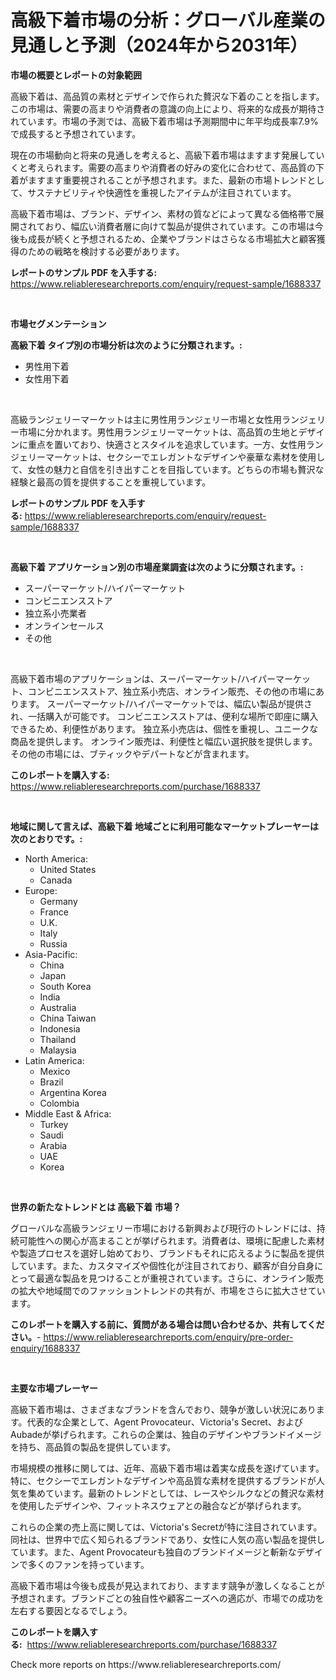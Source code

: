 <p><h1>高級下着市場の分析：グローバル産業の見通しと予測（2024年から2031年）</h1></p><p><strong>市場の概要とレポートの対象範囲</strong></p>
<p><p>高級下着は、高品質の素材とデザインで作られた贅沢な下着のことを指します。この市場は、需要の高まりや消費者の意識の向上により、将来的な成長が期待されています。市場の予測では、高級下着市場は予測期間中に年平均成長率7.9%で成長すると予想されています。</p><p>現在の市場動向と将来の見通しを考えると、高級下着市場はますます発展していくと考えられます。需要の高まりや消費者の好みの変化に合わせて、高品質の下着がますます重要視されることが予想されます。また、最新の市場トレンドとして、サステナビリティや快適性を重視したアイテムが注目されています。</p><p>高級下着市場は、ブランド、デザイン、素材の質などによって異なる価格帯で展開されており、幅広い消費者層に向けて製品が提供されています。この市場は今後も成長が続くと予想されるため、企業やブランドはさらなる市場拡大と顧客獲得のための戦略を検討する必要があります。</p></p>
<p><strong>レポートのサンプル PDF を入手する:</strong> <a href="https://www.reliableresearchreports.com/enquiry/request-sample/1688337">https://www.reliableresearchreports.com/enquiry/request-sample/1688337</a></p>
<p>&nbsp;</p>
<p><strong>市場セグメンテーション</strong></p>
<p><strong>高級下着 タイプ別の市場分析は次のように分類されます。:</strong></p>
<p><ul><li>男性用下着</li><li>女性用下着</li></ul></p>
<p>&nbsp;</p>
<p><p>高級ランジェリーマーケットは主に男性用ランジェリー市場と女性用ランジェリー市場に分かれます。男性用ランジェリーマーケットは、高品質の生地とデザインに重点を置いており、快適さとスタイルを追求しています。一方、女性用ランジェリーマーケットは、セクシーでエレガントなデザインや豪華な素材を使用して、女性の魅力と自信を引き出すことを目指しています。どちらの市場も贅沢な経験と最高の質を提供することを重視しています。</p></p>
<p><strong>レポートのサンプル PDF を入手する:</strong>&nbsp;<a href="https://www.reliableresearchreports.com/enquiry/request-sample/1688337">https://www.reliableresearchreports.com/enquiry/request-sample/1688337</a></p>
<p>&nbsp;</p>
<p><strong> 高級下着 アプリケーション別の市場産業調査は次のように分類されます。:</strong></p>
<p><ul><li>スーパーマーケット/ハイパーマーケット</li><li>コンビニエンスストア</li><li>独立系小売業者</li><li>オンラインセールス</li><li>その他</li></ul></p>
<p>&nbsp;</p>
<p><p>高級下着市場のアプリケーションは、スーパーマーケット/ハイパーマーケット、コンビニエンスストア、独立系小売店、オンライン販売、その他の市場にあります。 スーパーマーケット/ハイパーマーケットでは、幅広い製品が提供され、一括購入が可能です。 コンビニエンスストアは、便利な場所で即座に購入できるため、利便性があります。 独立系小売店は、個性を重視し、ユニークな商品を提供します。 オンライン販売は、利便性と幅広い選択肢を提供します。 その他の市場には、ブティックやデパートなどが含まれます。</p></p>
<p><strong>このレポートを購入する:</strong>&nbsp; <a href="https://www.reliableresearchreports.com/purchase/1688337">https://www.reliableresearchreports.com/purchase/1688337</a></p>
<p>&nbsp;</p>
<p><strong>地域に関して言えば、高級下着 地域ごとに利用可能なマーケットプレーヤーは次のとおりです。:</strong></p>
<p><ul>
    <li>
        North America:
        <ul>
            <li>United States</li>
            <li>Canada</li>
        </ul>
    </li>
    <li>
        Europe:
        <ul>
            <li>Germany</li>
            <li>France</li>
            <li>U.K.</li>
            <li>Italy</li>
            <li>Russia</li>
        </ul>
    </li>
    <li>
        Asia-Pacific:
        <ul>
            <li>China</li>
            <li>Japan</li>
            <li>South Korea</li>
            <li>India</li>
            <li>Australia</li>
            <li>China Taiwan</li>
            <li>Indonesia</li>
            <li>Thailand</li>
            <li>Malaysia</li>
        </ul>
    </li>
    <li>
        Latin America:
        <ul>
            <li>Mexico</li>
            <li>Brazil</li>
            <li>Argentina Korea</li>
            <li>Colombia</li>
        </ul>
    </li>
    <li>
        Middle East & Africa:
        <ul>
            <li>Turkey</li>
            <li>Saudi</li>
            <li>Arabia</li>
            <li>UAE</li>
            <li>Korea</li>
        </ul>
    </li>
    </ul></p>
<p>&nbsp;</p>
<p><strong>世界の新たなトレンドとは 高級下着 市場？</strong></p>
<p><p>グローバルな高級ランジェリー市場における新興および現行のトレンドには、持続可能性への関心が高まることが挙げられます。消費者は、環境に配慮した素材や製造プロセスを選好し始めており、ブランドもそれに応えるように製品を提供しています。また、カスタマイズや個性化が注目されており、顧客が自分自身にとって最適な製品を見つけることが重視されています。さらに、オンライン販売の拡大や地域間でのファッショントレンドの共有が、市場をさらに拡大させています。</p></p>
<p><strong>このレポートを購入する前に、質問がある場合は問い合わせるか、共有してください。</strong>- <a href="https://www.reliableresearchreports.com/enquiry/pre-order-enquiry/1688337">https://www.reliableresearchreports.com/enquiry/pre-order-enquiry/1688337</a></p>
<p>&nbsp;</p>
<p><strong>主要な市場プレーヤー</strong></p>
<p><p>高級下着市場は、さまざまなブランドを含んでおり、競争が激しい状況にあります。代表的な企業として、Agent Provocateur、Victoria's Secret、およびAubadeが挙げられます。これらの企業は、独自のデザインやブランドイメージを持ち、高品質の製品を提供しています。</p><p>市場規模の推移に関しては、近年、高級下着市場は着実な成長を遂げています。特に、セクシーでエレガントなデザインや高品質な素材を提供するブランドが人気を集めています。最新のトレンドとしては、レースやシルクなどの贅沢な素材を使用したデザインや、フィットネスウェアとの融合などが挙げられます。</p><p>これらの企業の売上高に関しては、Victoria's Secretが特に注目されています。同社は、世界中で広く知られるブランドであり、女性に人気の高い製品を提供しています。また、Agent Provocateurも独自のブランドイメージと斬新なデザインで多くのファンを持っています。</p><p>高級下着市場は今後も成長が見込まれており、ますます競争が激しくなることが予想されます。ブランドごとの独自性や顧客ニーズへの適応が、市場での成功を左右する要因となるでしょう。</p></p>
<p><strong>このレポートを購入する:</strong>&nbsp;&nbsp;<a href="https://www.reliableresearchreports.com/purchase/1688337">https://www.reliableresearchreports.com/purchase/1688337</a></p>
<p>Check more reports on https://www.reliableresearchreports.com/</p>